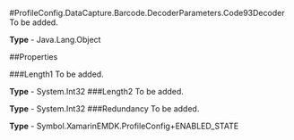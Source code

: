 #ProfileConfig.DataCapture.Barcode.DecoderParameters.Code93Decoder
To be added.

**Type** - Java.Lang.Object

##Properties

###Length1
To be added.

**Type** - System.Int32
###Length2
To be added.

**Type** - System.Int32
###Redundancy
To be added.

**Type** - Symbol.XamarinEMDK.ProfileConfig+ENABLED_STATE


